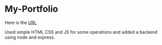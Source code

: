 # My-Portfolio
Here is the [URL](aaqif.ml)

Used simple HTML CSS and JS for some operations and added a backend using node and express.
